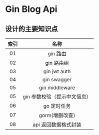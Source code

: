 # Gin Blog Api
## 设计的主要知识点

|  索引   | 名称  |
|  :----:  | :----:  |
| 01  | gin 路由 |
| 02  | gin 路由组 |
| 03  | gin jwt auth |
| 04  | gin swagger |
| 05  | gin middleware |
| 05  | gin 参数校验（提示中文信息） |
| 06  | go 定时任务 |
| 07  | gorm(增删改查) |
| 08  | api 返回数据格式封装 |